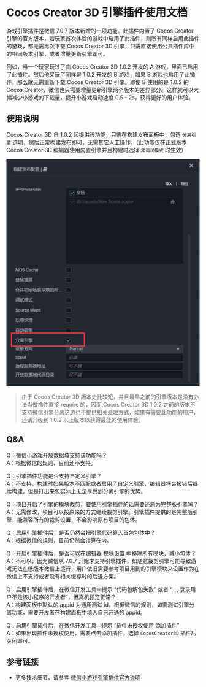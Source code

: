 # Cocos Creator 3D 引擎插件使用文档

游戏引擎插件是微信 7.0.7 版本新增的一项功能。此插件内置了 Cocos Creator 引擎的官方版本，若玩家首次体验的游戏中启用了此插件，则所有同样启用此插件的游戏，都无需再次下载 Cocos Creator 3D 引擎，只需直接使用公共插件库中的相同版本引擎，或者增量更新引擎即可。

例如，当一个玩家玩过了由 Cocos Creator 3D 1.0.2 开发的 A 游戏，里面已启用了此插件。然后他又玩了同样是 1.0.2 开发的 B 游戏，如果 B 游戏也启用了此插件，那么就无需重新下载 Cocos Creator 3D 引擎。即使 B 使用的是 1.0.2 的 Cocos Creator，微信也只需要增量更新引擎两个版本的差异部分。这样就可以大幅减少小游戏的下载量，提升小游戏启动速度 0.5 - 2s，获得更好的用户体验。

## 使用说明

Cocos Creator 3D 自 1.0.2 起提供该功能，只需在构建发布面板中，勾选 `分离引擎` 选项，然后正常构建发布即可，无需其它人工操作。（此功能仅在正式版本 Cocos Creator 3D 编辑器使用内置引擎并且构建时选择 `非调试模式` 时生效）

![构建面板选项](./wechatgame-plugin/build-options.jpg)

> 由于 Cocos Creator 3D 版本史比较短，并且最早之前的引擎版本是没有办法当做插件直接 require 的，因而 Cocos Creator 3D 1.0.2 之前的版本不支持微信引擎分离这边也不提供相关处理方式，如果有需要此功能的用户，还请升级到 1.0.2 以上版本以获得最佳的使用体验。

## Q&A

Q：微信小游戏开放数据域支持该功能吗？<br/>
A：根据微信的规则，目前还不支持。

Q：引擎插件功能是否支持自定义引擎？<br/>
A：不支持，构建时如果版本不匹配或者启用了自定义引擎，编辑器将会报错后继续构建，但是打出来包实际上无法享受到分离引擎的优势。

Q：项目开启了引擎的模块裁剪，要使用引擎插件的话需要还原为完整版引擎吗？<br/>
A：无需修改，项目可以按原来的方式继续裁剪引擎。引擎插件提供的是完整版引擎，能兼容所有的裁剪设置，不会影响原有项目的包体。

Q：启用引擎插件后，是否仍然会把引擎代码算入首包包体中？<br/>
A：根据微信的规则，目前仍然会计算在内。

Q：开启引擎插件后，是否可以在编辑器 模块设置 中移除所有模块，减小包体？<br/>
A：不可以，因为微信从 7.0.7 开始才支持引擎插件，如随意裁剪引擎可能导致游戏无法在低版本微信上运行，用户依旧需要参考项目用到的引擎模块来设置作为在微信上不支持或者没有相关缓存时的后退方案。

Q：启用引擎插件后，在微信开发工具中提示 “代码包解包失败” 或者 “..., 登录用户不是该小程序的开发者”，但真机预览正常？ <br />
A：构建面板中默认的 appid 为通用测试 id。根据微信的规则，如需测试引擎分离功能，需要开发者在构建面板中填入自己开通的 appid。

Q：启用引擎插件后，在微信开发工具中提示 “插件未授权使用 添加插件” <br />
A：如果出现插件未授权使用，需要点击添加插件，选择 `CocosCreator3D` 插件后关闭即可。

## 参考链接

- 更多技术细节，请参考 [微信小游戏引擎插件官方说明](https://developers.weixin.qq.com/minigame/dev/guide/base-ability/game-engine-plugin.html)
